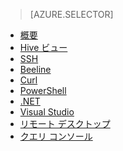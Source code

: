 > [AZURE.SELECTOR]
- [概要](../articles/hdinsight/hdinsight-use-hive.md)
- [Hive ビュー](../articles/hdinsight/hdinsight-hadoop-use-hive-ambari-view.md)
- [SSH](../articles/hdinsight/hdinsight-hadoop-use-hive-ssh.md)
- [Beeline](../articles/hdinsight/hdinsight-hadoop-use-hive-beeline.md)
- [Curl](../articles/hdinsight/hdinsight-hadoop-use-hive-curl.md)
- [PowerShell](../articles/hdinsight/hdinsight-hadoop-use-hive-powershell.md)
- [.NET](../articles/hdinsight/hdinsight-hadoop-use-hive-dotnet-sdk.md)
- [Visual Studio](../articles/hdinsight/hdinsight-hadoop-use-hive-visual-studio.md)
- [リモート デスクトップ](../articles/hdinsight/hdinsight-hadoop-use-hive-remote-desktop.md)
- [クエリ コンソール](../articles/hdinsight/hdinsight-hadoop-use-hive-query-console.md)

<!---HONumber=AcomDC_0413_2016-->